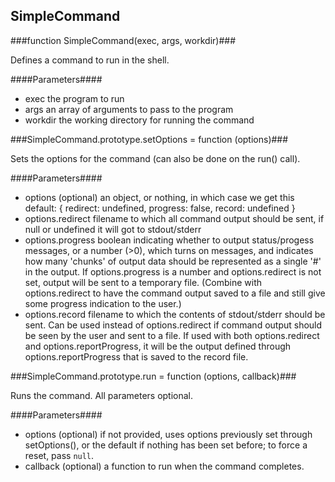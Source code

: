 SimpleCommand
-------------

###function SimpleCommand(exec, args, workdir)###

Defines a command to run in the shell.

####Parameters####

* exec the program to run
* args an array of arguments to pass to the program
* workdir the working directory for running the command


###SimpleCommand.prototype.setOptions = function (options)###

Sets the options for the command (can also be done on the run() call).

####Parameters####

* options (optional) an object, or nothing, in which case we get this default:
		{
			redirect: undefined,
			progress: false,
			record: undefined
		}
* options.redirect filename to which all command output should be sent,
if null or undefined it will got to stdout/stderr
* options.progress boolean indicating whether to output status/progess messages,
or a number (>0), which turns on messages, and indicates how many 'chunks' of output data should
be represented as a single '#' in the output. If options.progress is a number and
options.redirect is not set, output will be sent to a temporary file.
(Combine with options.redirect to have the command output saved to a file and still give
some progress indication to the user.)
* options.record filename to which the contents of stdout/stderr should be sent.
Can be used instead of options.redirect if command output should be seen by the user and
sent to a file. If used with both options.redirect and options.reportProgress, it will be
the output defined through options.reportProgress that is saved to the record file.


###SimpleCommand.prototype.run = function (options, callback)###

Runs the command. All parameters optional.

####Parameters####

* options (optional) if not provided, uses options previously set through setOptions(),
or the default if nothing has been set before; to force a reset, pass `null`.
* callback (optional) a function to run when the command completes.

